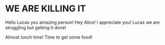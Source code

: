 WE ARE KILLING IT
=================

Hello Lucas you amazing person!
Hey Alice! I appreciate you!
Lucas we are struggling but getting it done!


Almost lunch time!
Time to get some food!
